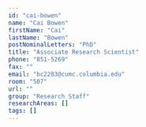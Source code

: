```yaml
---
id: "cai-bowen"
name: "Cai Bowen"
firstName: "Cai"
lastName: "Bowen"
postNominalLetters: "PhD"
title: "Associate Research Scientist"
phone: "851-5269"
fax: ""
email: "bc2283@cumc.columbia.edu"
room: "507"
url: ""
group: "Research Staff"
researchAreas: []
tags: []
---
```

